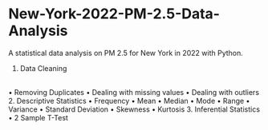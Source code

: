 # New-York-2022-PM-2.5-Data-Analysis
A statistical data analysis on PM 2.5 for New York in 2022 with Python.

1.	Data Cleaning
</br>
•	Removing Duplicates
•	Dealing with missing values
•	Dealing with outliers
2.	Descriptive Statistics
•	Frequency
•	Mean
•	Median
•	Mode
•	Range
•	Variance
•	Standard Deviation
•	Skewness
•	Kurtosis
3.	Inferential Statistics
•	2 Sample T-Test
